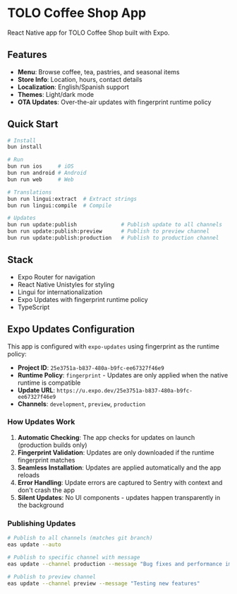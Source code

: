 # TOLO Coffee Shop App

React Native app for TOLO Coffee Shop built with Expo.

## Features

- **Menu**: Browse coffee, tea, pastries, and seasonal items
- **Store Info**: Location, hours, contact details
- **Localization**: English/Spanish support
- **Themes**: Light/dark mode
- **OTA Updates**: Over-the-air updates with fingerprint runtime policy

## Quick Start

```bash
# Install
bun install

# Run
bun run ios     # iOS
bun run android # Android
bun run web     # Web

# Translations
bun run lingui:extract  # Extract strings
bun run lingui:compile  # Compile

# Updates
bun run update:publish              # Publish update to all channels
bun run update:publish:preview      # Publish to preview channel
bun run update:publish:production   # Publish to production channel
```

## Stack

- Expo Router for navigation
- React Native Unistyles for styling  
- Lingui for internationalization
- Expo Updates with fingerprint runtime policy
- TypeScript

## Expo Updates Configuration

This app is configured with `expo-updates` using fingerprint as the runtime policy:

- **Project ID**: `25e3751a-b837-480a-b9fc-ee67327f46e9`
- **Runtime Policy**: `fingerprint` - Updates are only applied when the native runtime is compatible
- **Update URL**: `https://u.expo.dev/25e3751a-b837-480a-b9fc-ee67327f46e9`
- **Channels**: `development`, `preview`, `production`

### How Updates Work

1. **Automatic Checking**: The app checks for updates on launch (production builds only)
2. **Fingerprint Validation**: Updates are only downloaded if the runtime fingerprint matches
3. **Seamless Installation**: Updates are applied automatically and the app reloads
4. **Error Handling**: Update errors are captured to Sentry with context and don't crash the app
5. **Silent Updates**: No UI components - updates happen transparently in the background

### Publishing Updates

```bash
# Publish to all channels (matches git branch)
eas update --auto

# Publish to specific channel with message
eas update --channel production --message "Bug fixes and performance improvements"

# Publish to preview channel
eas update --channel preview --message "Testing new features"
```
